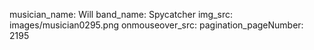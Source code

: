 musician_name: Will
band_name: Spycatcher
img_src: images/musician0295.png
onmouseover_src: 
pagination_pageNumber: 2195